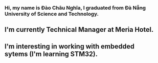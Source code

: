 ### Hi, my name is **Đào Châu Nghĩa**, I graduated from Đà Nẵng University of Science and Technology.
## I'm currently Technical Manager at Meria Hotel.
## I'm interesting in working with embedded sytems (I'm learning STM32).
